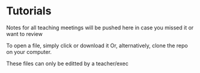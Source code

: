 # Tutorials
Notes for all teaching meetings will be pushed here in case you missed it or want to review

To open a file, simply click or download it
Or, alternatively, clone the repo on your computer.

These files can only be editted by a teacher/exec
